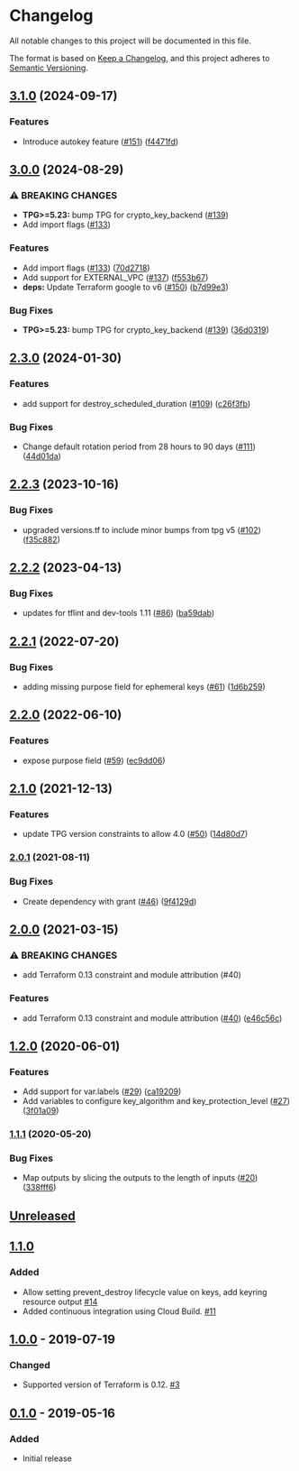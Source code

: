 # Changelog

All notable changes to this project will be documented in this file.

The format is based on
[Keep a Changelog](https://keepachangelog.com/en/1.0.0/),
and this project adheres to
[Semantic Versioning](https://semver.org/spec/v2.0.0.html).

## [3.1.0](https://github.com/terraform-google-modules/terraform-google-kms/compare/v3.0.0...v3.1.0) (2024-09-17)


### Features

* Introduce autokey feature ([#151](https://github.com/terraform-google-modules/terraform-google-kms/issues/151)) ([f4471fd](https://github.com/terraform-google-modules/terraform-google-kms/commit/f4471fd65b36775f10f50f3624f573beadc77b81))

## [3.0.0](https://github.com/terraform-google-modules/terraform-google-kms/compare/v2.3.0...v3.0.0) (2024-08-29)


### ⚠ BREAKING CHANGES

* **TPG>=5.23:** bump TPG for crypto_key_backend ([#139](https://github.com/terraform-google-modules/terraform-google-kms/issues/139))
* Add import flags ([#133](https://github.com/terraform-google-modules/terraform-google-kms/issues/133))

### Features

* Add import flags ([#133](https://github.com/terraform-google-modules/terraform-google-kms/issues/133)) ([70d2718](https://github.com/terraform-google-modules/terraform-google-kms/commit/70d27186756a8fd2860f8107eba511dca5771f8f))
* Add support for EXTERNAL_VPC ([#137](https://github.com/terraform-google-modules/terraform-google-kms/issues/137)) ([f553b67](https://github.com/terraform-google-modules/terraform-google-kms/commit/f553b67d5e8143200a9368e2dd7cbd7e9f455094))
* **deps:** Update Terraform google to v6 ([#150](https://github.com/terraform-google-modules/terraform-google-kms/issues/150)) ([b7d99e3](https://github.com/terraform-google-modules/terraform-google-kms/commit/b7d99e382972642cd5dc33ebc6d4fac7e7e6a36c))


### Bug Fixes

* **TPG>=5.23:** bump TPG for crypto_key_backend ([#139](https://github.com/terraform-google-modules/terraform-google-kms/issues/139)) ([36d0319](https://github.com/terraform-google-modules/terraform-google-kms/commit/36d0319740c7fd751e879df01180e32dcb1cc924))

## [2.3.0](https://github.com/terraform-google-modules/terraform-google-kms/compare/v2.2.3...v2.3.0) (2024-01-30)


### Features

* add support for destroy_scheduled_duration ([#109](https://github.com/terraform-google-modules/terraform-google-kms/issues/109)) ([c26f3fb](https://github.com/terraform-google-modules/terraform-google-kms/commit/c26f3fb91186d809bbc4c7856fe6a73c9b193344))


### Bug Fixes

* Change default rotation period from 28 hours to 90 days  ([#111](https://github.com/terraform-google-modules/terraform-google-kms/issues/111)) ([44d01da](https://github.com/terraform-google-modules/terraform-google-kms/commit/44d01da9fc471b03b48bbf67bc977b7d98a19d79))

## [2.2.3](https://github.com/terraform-google-modules/terraform-google-kms/compare/v2.2.2...v2.2.3) (2023-10-16)


### Bug Fixes

* upgraded versions.tf to include minor bumps from tpg v5 ([#102](https://github.com/terraform-google-modules/terraform-google-kms/issues/102)) ([f35c882](https://github.com/terraform-google-modules/terraform-google-kms/commit/f35c8822ba48b1deff1c996a2cffe83bc9ba59c9))

## [2.2.2](https://github.com/terraform-google-modules/terraform-google-kms/compare/v2.2.1...v2.2.2) (2023-04-13)


### Bug Fixes

* updates for tflint and dev-tools 1.11 ([#86](https://github.com/terraform-google-modules/terraform-google-kms/issues/86)) ([ba59dab](https://github.com/terraform-google-modules/terraform-google-kms/commit/ba59dabda03d1375f63ed2b0c224d99c3bd5702b))

## [2.2.1](https://github.com/terraform-google-modules/terraform-google-kms/compare/v2.2.0...v2.2.1) (2022-07-20)


### Bug Fixes

* adding missing purpose field for ephemeral keys ([#61](https://github.com/terraform-google-modules/terraform-google-kms/issues/61)) ([1d6b259](https://github.com/terraform-google-modules/terraform-google-kms/commit/1d6b259d9796ac1cc76ee424966e2771ee93ee4b))

## [2.2.0](https://github.com/terraform-google-modules/terraform-google-kms/compare/v2.1.0...v2.2.0) (2022-06-10)


### Features

* expose purpose field ([#59](https://github.com/terraform-google-modules/terraform-google-kms/issues/59)) ([ec9dd06](https://github.com/terraform-google-modules/terraform-google-kms/commit/ec9dd06b654b482dd9896adc7ae27f39cf483cf7))

## [2.1.0](https://www.github.com/terraform-google-modules/terraform-google-kms/compare/v2.0.1...v2.1.0) (2021-12-13)


### Features

* update TPG version constraints to allow 4.0 ([#50](https://www.github.com/terraform-google-modules/terraform-google-kms/issues/50)) ([14d80d7](https://www.github.com/terraform-google-modules/terraform-google-kms/commit/14d80d70966ff2ea64481cca83e8acbfff3fa65b))

### [2.0.1](https://www.github.com/terraform-google-modules/terraform-google-kms/compare/v2.0.0...v2.0.1) (2021-08-11)


### Bug Fixes

* Create dependency with grant ([#46](https://www.github.com/terraform-google-modules/terraform-google-kms/issues/46)) ([9f4129d](https://www.github.com/terraform-google-modules/terraform-google-kms/commit/9f4129d87799c1c22c388e1a3808717b09a58ab3))

## [2.0.0](https://www.github.com/terraform-google-modules/terraform-google-kms/compare/v1.2.0...v2.0.0) (2021-03-15)


### ⚠ BREAKING CHANGES

* add Terraform 0.13 constraint and module attribution (#40)

### Features

* add Terraform 0.13 constraint and module attribution ([#40](https://www.github.com/terraform-google-modules/terraform-google-kms/issues/40)) ([e46c56c](https://www.github.com/terraform-google-modules/terraform-google-kms/commit/e46c56c683961ceb750684409cbdfdff4492031d))

## [1.2.0](https://www.github.com/terraform-google-modules/terraform-google-kms/compare/v1.1.1...v1.2.0) (2020-06-01)


### Features

* Add support for var.labels ([#29](https://www.github.com/terraform-google-modules/terraform-google-kms/issues/29)) ([ca19209](https://www.github.com/terraform-google-modules/terraform-google-kms/commit/ca19209f19c4679d9f5d663b05a8c7b9b7edc702))
* Add variables to configure key_algorithm and key_protection_level  ([#27](https://www.github.com/terraform-google-modules/terraform-google-kms/issues/27)) ([3f01a09](https://www.github.com/terraform-google-modules/terraform-google-kms/commit/3f01a09f816da0b39f1ab35bed8f6cea694bed57))

### [1.1.1](https://www.github.com/terraform-google-modules/terraform-google-kms/compare/v1.1.0...v1.1.1) (2020-05-20)


### Bug Fixes

* Map outputs by slicing the outputs to the length of inputs ([#20](https://www.github.com/terraform-google-modules/terraform-google-kms/issues/20)) ([338fff6](https://www.github.com/terraform-google-modules/terraform-google-kms/commit/338fff65ea1ae1cefcb40ed8166268d4400b7038))

## [Unreleased]

## [1.1.0]

### Added

- Allow setting prevent_destroy lifecycle value on keys, add keyring resource output [#14]
- Added continuous integration using Cloud Build. [#11]

## [1.0.0] - 2019-07-19

### Changed

- Supported version of Terraform is 0.12. [#3]

## [0.1.0] - 2019-05-16

### Added

- Initial release

[Unreleased]: https://github.com/terraform-google-modules/terraform-google-kms/compare/v1.0.0...HEAD
[1.1.0]: https://github.com/terraform-google-modules/terraform-google-kms/releases/tag/v1.1.0
[1.0.0]: https://github.com/terraform-google-modules/terraform-google-kms/releases/tag/v1.0.0
[0.1.0]: https://github.com/terraform-google-modules/terraform-google-kms/releases/tag/v0.1.0

[#14]: https://github.com/terraform-google-modules/terraform-google-kms/pull/11
[#11]: https://github.com/terraform-google-modules/terraform-google-kms/pull/11
[#3]: https://github.com/terraform-google-modules/terraform-google-kms/pull/3
